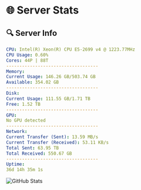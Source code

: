 # 🌐 Server Stats
## 🔍 Server Info
```yaml
CPU: Intel(R) Xeon(R) CPU E5-2699 v4 @ 1223.77MHz
CPU Usage: 0.60%
Cores: 44P | 88T
-----------------------------------
Memory:
Current Usage: 146.26 GB/503.74 GB
Available: 354.02 GB
-----------------------------------
Disk:
Current Usage: 111.55 GB/1.71 TB
Free: 1.52 TB
-----------------------------------
GPU:
No GPU detected
-----------------------------------
Network:
Current Transfer (Sent): 13.59 MB/s
Current Transfer (Received): 53.11 KB/s
Total Sent: 63.95 TB
Total Received: 550.67 GB
-----------------------------------
Uptime:
36d 14h 35m 1s
```
![GitHub Stats](https://img.shields.io/badge/Updated-2025-04-13_11:57:50-blue)